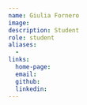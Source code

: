 ```yaml
---
name: Giulia Fornero
image: 
description: Student
role: student
aliases:
  - 
links: 
  home-page: 
  email: 
  github: 
  linkedin: 
---
```

